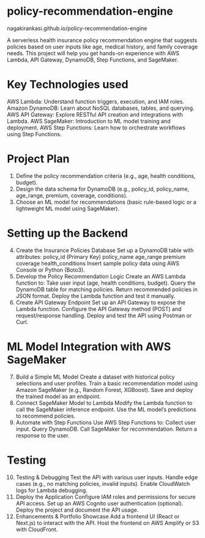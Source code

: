 # policy-recommendation-engine
nagakirankasi.github.io/policy-recommendation-engine

A serverless health insurance policy recommendation engine that suggests policies based on user inputs like age, medical history, and family coverage needs. 
This project will help you get hands-on experience with AWS Lambda, API Gateway, DynamoDB, Step Functions, and SageMaker.

# Key Technologies used
AWS Lambda: Understand function triggers, execution, and IAM roles.
Amazon DynamoDB: Learn about NoSQL databases, tables, and querying.
AWS API Gateway: Explore RESTful API creation and integrations with Lambda.
AWS SageMaker: Introduction to ML model training and deployment.
AWS Step Functions: Learn how to orchestrate workflows using Step Functions.

# Project Plan
1. Define the policy recommendation criteria (e.g., age, health conditions, budget).
2. Design the data schema for DynamoDB (e.g., policy_id, policy_name, age_range, premium, coverage, conditions).
3. Choose an ML model for recommendations (basic rule-based logic or a lightweight ML model using SageMaker).

# Setting up the Backend
4. Create the Insurance Policies Database
   Set up a DynamoDB table with attributes:
   policy_id (Primary Key)
   policy_name
   age_range
   premium
   coverage
   health_conditions
   Insert sample policy data using AWS Console or Python (Boto3).
5. Develop the Policy Recommendation Logic
   Create an AWS Lambda function to:
   Take user input (age, health conditions, budget).
   Query the DynamoDB table for matching policies.
   Return recommended policies in JSON format.
   Deploy the Lambda function and test it manually.
6. Create API Gateway Endpoint
   Set up an API Gateway to expose the Lambda function.
   Configure the API Gateway method (POST) and request/response handling.
   Deploy and test the API using Postman or Curl.

# ML Model Integration with AWS SageMaker
7. Build a Simple ML Model
   Create a dataset with historical policy selections and user profiles.
   Train a basic recommendation model using Amazon SageMaker (e.g., Random Forest, XGBoost).
   Save and deploy the trained model as an endpoint.
8. Connect SageMaker Model to Lambda
   Modify the Lambda function to call the SageMaker inference endpoint.
   Use the ML model’s predictions to recommend policies.
9. Automate with Step Functions
   Use AWS Step Functions to:
   Collect user input.
   Query DynamoDB.
   Call SageMaker for recommendation.
   Return a response to the user.

# Testing
10. Testing & Debugging
    Test the API with various user inputs.
    Handle edge cases (e.g., no matching policies, invalid inputs).
    Enable CloudWatch logs for Lambda debugging.
11. Deploy the Application
    Configure IAM roles and permissions for secure API access.
    Set up an AWS Cognito user authentication (optional).
    Deploy the project and document the API usage.
12. Enhancements & Portfolio Showcase
    Add a frontend UI (React or Next.js) to interact with the API.
    Host the frontend on AWS Amplify or S3 with CloudFront.
